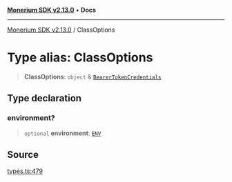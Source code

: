 [**Monerium SDK v2.13.0**](../README.md) • **Docs**

---

[Monerium SDK v2.13.0](../README.md) / ClassOptions

# Type alias: ClassOptions

> **ClassOptions**: `object` & [`BearerTokenCredentials`](BearerTokenCredentials.md)

## Type declaration

### environment?

> `optional` **environment**: [`ENV`](ENV.md)

## Source

[types.ts:479](https://github.com/monerium/js-monorepo/blob/4397cd6d6b171e9f3bbb7c9a2278e6782b814c1a/packages/sdk/src/types.ts#L479)
